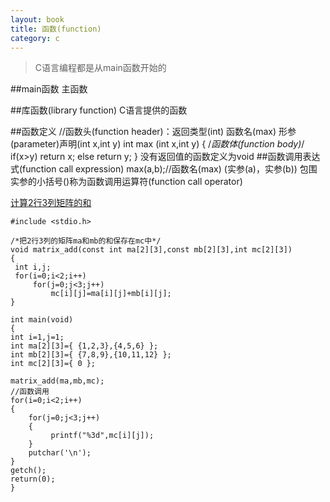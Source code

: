 ```yaml
---
layout: book
title: 函数(function)
category: c
---
```


>C语言编程都是从main函数开始的

##main函数
主函数

##库函数(library function)
C语言提供的函数


##函数定义
    //函数头(function header)：返回类型(int) 函数名(max) 形参(parameter)声明(int x,int y)
    int max (int x,int y)
    {
    /*函数体(function body)*/
        if(x>y)
            return x;
        else
            return y;
    }
没有返回值的函数定义为void
##函数调用表达式(function call expression)
    max(a,b);//函数名(max) (实参(a)，实参(b))
包围实参的小括号()称为函数调用运算符(function call operator)


[计算2行3列矩阵的和](http://oriyao.oss-cn-hangzhou.aliyuncs.com/website/C/201401/2014010801.c)
    
    #include <stdio.h>

    /*把2行3列的矩阵ma和mb的和保存在mc中*/
    void matrix_add(const int ma[2][3],const mb[2][3],int mc[2][3]) 
    {
     int i,j;
     for(i=0;i<2;i++)
         for(j=0;j<3;j++)
             mc[i][j]=ma[i][j]+mb[i][j];     
    }
    
    int main(void)
    {
    int i=1,j=1;
    int ma[2][3]={ {1,2,3},{4,5,6} };
    int mb[2][3]={ {7,8,9},{10,11,12} };
    int mc[2][3]={ 0 };
    
    matrix_add(ma,mb,mc);
    //函数调用 
    for(i=0;i<2;i++)
    {
        for(j=0;j<3;j++)
        {
             printf("%3d",mc[i][j]);
        }
        putchar('\n');
    }
    getch();
    return(0);
    }





